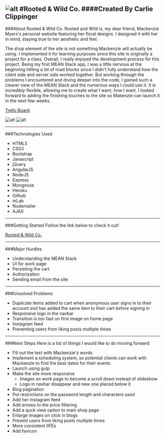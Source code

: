 ![alt](http://i.imgur.com/fAJAK7e.jpg)
#Rooted & Wild Co.
####Created By Carlie Clippinger
--------
###About Rooted & Wild Co.
Rooted and Wild is, my dear friend, Mackenzie Myers's personal website featuring her floral designs. I designed it with her in mind, staying true to her aesthetic and feel. 

The shop element of the site is not something Mackenzie will actually be using. I implemented it for learning purposes since this site is originally a project for a class. Overall, I really enjoyed the development process for this project. Being my first MEAN Stack app, I was a little nervous at the beginning hitting a lot of road blocks since I didn't fully understand how the client side and server side worked together. But working through the problems I encountered and diving deeper into the code, I gained such a clearer view of the MEAN Stack and the numerous ways I could use it. It is incredibly flexible, allowing me to create what I want, how I want. I looked forward to adding the finishing touches to the site so Makenzie can launch it in the next few weeks.  

[Trello Board](https://trello.com/b/9HaE286r/rooted-and-wild)

![alt](http://i.imgur.com/lEsxzvM.jpg)
![alt](http://i.imgur.com/CBFCZed.png)

--------
###Technologies Used

* HTML5
* CSS3
* Bootstrap
* Javascript
* jQuery
* AngularJS
* NodeJS
* Express
* Mongoose
* Heroku
* Github
* mLab
* Nodemailer
* AJAX

--------
###Getting Started
Follow the link below to check it out!

[Rooted & Wild Co.](https://rooted-and-wild.herokuapp.com/#!/home/index)

--------
###Major Hurdles
* Understanding the MEAN Stack
* UI for work page
* Persisting the cart
* Authorization
* Sending email from the site

--------
###Unsolved Problems
* Duplicate items added to cart when anonymous user signs in to their account and has added the same item to their cart before signing in
* Responsive logo in the navbar 
* Transition is too fast on first image on home page
* Instagram feed
* Preventing users from liking posts multiple times

--------
###Next Steps
Here is a list of things I would like to do moving forward:
* Fill out the text with Mackenzie's words
* Implement a scheduling system, so potential clients can work with Mackenzie to find the best dates for their events
* Launch using gulp
* Make the site more responsive
    * Images on work page to become a scroll down instead of slideshow
    * Logo in navbar disappear and new one placed below it
* Blog pagination
* Put restrictions on the password length and characters used
* Add her instagram feed
* Add arrows to the price filtering
* Add a quck view option to main shop page
* Enlarge images on click in blogs
* Prevent users from liking posts multiple times
* More consistent IIFEs
* Add favicon

